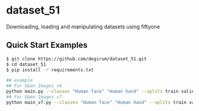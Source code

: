# dataset_51
Downloading, loading and manipulating datasets using fiftyone

## Quick Start Examples

```bash
$ git clone https://github.com/degirum/dataset_51.git
$ cd dataset_51
$ pip install -r requirements.txt

## example
## For Open Images v6
python main.py --classes "Human face" "Human hand" --splits train validation --max-samples 1000 100
## For Open Images v7
python main_v7.py --classes "Human face" "Human hand" --splits train validation --max-samples 1000 100
